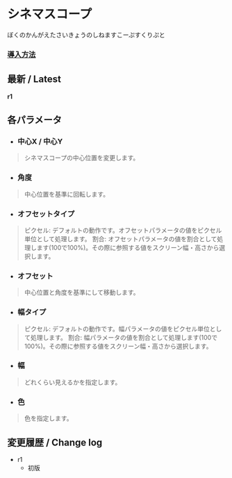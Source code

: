 # シネマスコープ

ぼくのかんがえたさいきょうのしねますこーぷすくりぷと

### [導入方法](https://github.com/nea-c/AviUtl-Scripts/blob/master/aviutl2/README.md)

## 最新 / Latest

**r1**

## 各パラメータ

* ### 中心X / 中心Y
> シネマスコープの中心位置を変更します。

* ### 角度
> 中心位置を基準に回転します。

* ### オフセットタイプ
> ピクセル: デフォルトの動作です。オフセットパラメータの値をピクセル単位として処理します。
> 割合: オフセットパラメータの値を割合として処理します(100で100%)。その際に参照する値をスクリーン幅・高さから選択します。

* ### オフセット
> 中心位置と角度を基準にして移動します。

* ### 幅タイプ
> ピクセル: デフォルトの動作です。幅パラメータの値をピクセル単位として処理します。
> 割合: 幅パラメータの値を割合として処理します(100で100%)。その際に参照する値をスクリーン幅・高さから選択します。

* ### 幅
> どれくらい見えるかを指定します。

* ### 色
> 色を指定します。




## 変更履歴 / Change log

- r1
    - 初版